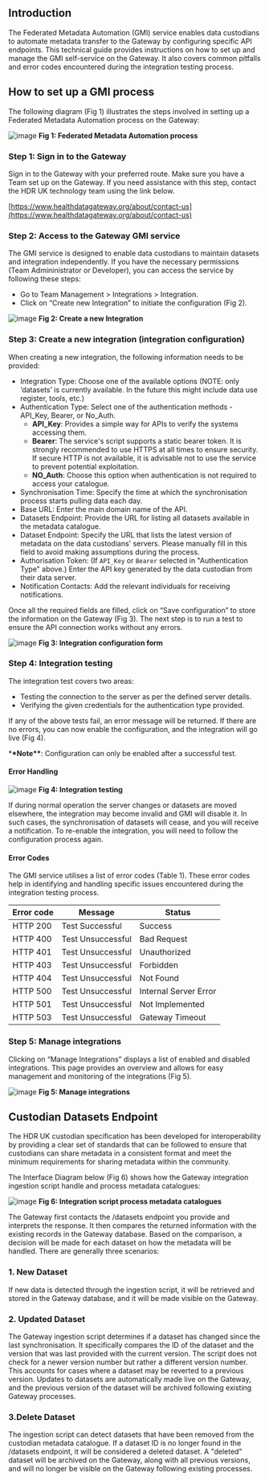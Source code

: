 ## Introduction

The Federated Metadata Automation (GMI) service enables data custodians to automate metadata transfer to the Gateway by configuring specific API endpoints. This technical guide provides instructions on how to set up and manage the GMI self-service on the Gateway. It also covers common pitfalls and error codes encountered during the integration testing process.

## How to set up a GMI process

The following diagram (Fig 1) illustrates the steps involved in setting up a Federated Metadata Automation process on the Gateway:

![image](https://github.com/HDRUK/gateway-2-integrations-testing/assets/69473770/e0f42677-7e97-4795-90c8-1a6f4c088a42)
**Fig 1: Federated Metadata Automation process**

### Step 1: Sign in to the Gateway

Sign in to the Gateway with your preferred route. Make sure you have a Team set up on the Gateway. If you need assistance with this step, contact the HDR UK technology team using the link below.

[https://www.healthdatagateway.org/about/contact-us](https://www.healthdatagateway.org/about/contact-us)

### Step 2: Access to the Gateway GMI service

The GMI service is designed to enable data custodians to maintain datasets and integration independently. If you have the necessary permissions (Team Admininistrator or Developer), you can access the service by following these steps:

-   Go to Team Management > Integrations > Integration.
-   Click on “Create new Integration” to initiate the configuration (Fig 2).

![image](https://github.com/HDRUK/gateway-2-integrations-testing/assets/69473770/83c9f3fb-5578-4af1-82e0-06036aea4285)
**Fig 2: Create a new Integration**

### Step 3: Create a new integration (integration configuration)

When creating a new integration, the following information needs to be provided:

-   Integration Type: Choose one of the available options (NOTE: only ‘datasets’ is currently available. In the future this might include data use register, tools, etc.)
-   Authentication Type: Select one of the authentication methods - API_Key, Bearer, or No_Auth.
    -   **API_Key**: Provides a simple way for APIs to verify the systems accessing them.
    -   **Bearer**: The service's script supports a static bearer token. It is strongly recommended to use HTTPS at all times to ensure security. If secure HTTP is not available, it is advisable not to use the service to prevent potential exploitation.
    -   **NO_Auth**: Choose this option when authentication is not required to access your catalogue.
-   Synchronisation Time: Specify the time at which the synchronisation process starts pulling data each day.
-   Base URL: Enter the main domain name of the API.
-   Datasets Endpoint: Provide the URL for listing all datasets available in the metadata catalogue.
-   Dataset Endpoint: Specify the URL that lists the latest version of metadata on the data custodians' servers. Please manually fill in this field to avoid making assumptions during the process.
-   Authorisation Token: (If `API_Key` or `Bearer` selected in "Authentication Type" above.) Enter the API key generated by the data custodian from their data server.
-   Notification Contacts: Add the relevant individuals for receiving notifications.

Once all the required fields are filled, click on “Save configuration” to store the information on the Gateway (Fig 3). The next step is to run a test to ensure the API connection works without any errors.

![image](https://github.com/HDRUK/gateway-2-integrations-testing/assets/69473770/ef41d627-aaaa-44df-a3f9-6237ceb33d3f)
**Fig 3: Integration configuration form**

### Step 4: Integration testing

The integration test covers two areas:

-   Testing the connection to the server as per the defined server details.
-   Verifying the given credentials for the authentication type provided.

If any of the above tests fail, an error message will be returned. If there are no errors, you can now enable the configuration, and the integration will go live (Fig 4).

\***\*Note\*\***: Configuration can only be enabled after a successful test.

#### Error Handling

![image](https://github.com/HDRUK/gateway-2-integrations-testing/assets/69473770/c674ca37-0b66-4826-a538-2557595657bb)
**Fig 4: Integration testing**

If during normal operation the server changes or datasets are moved elsewhere, the integration may become invalid and GMI will disable it. In such cases, the synchronisation of datasets will cease, and you will receive a notification. To re-enable the integration, you will need to follow the configuration process again.

#### Error Codes

The GMI service utilises a list of error codes (Table 1). These error codes help in identifying and handling specific issues encountered during the integration testing process.

<center>

| Error code | Message           | Status                |
| ---------- | ----------------- | --------------------- |
| HTTP 200   | Test Successful   | Success               |
| HTTP 400   | Test Unsuccessful | Bad Request           |
| HTTP 401   | Test Unsuccessful | Unauthorized          |
| HTTP 403   | Test Unsuccessful | Forbidden             |
| HTTP 404   | Test Unsuccessful | Not Found             |
| HTTP 500   | Test Unsuccessful | Internal Server Error |
| HTTP 501   | Test Unsuccessful | Not Implemented       |
| HTTP 503   | Test Unsuccessful | Gateway Timeout       |

</center>

### Step 5: Manage integrations

Clicking on “Manage Integrations” displays a list of enabled and disabled integrations. This page provides an overview and allows for easy management and monitoring of the integrations (Fig 5).

![image](https://github.com/HDRUK/gateway-2-integrations-testing/assets/69473770/bd8cf48d-b22d-439f-ad09-c0665d2d7204)
**Fig 5: Manage integrations**

## Custodian Datasets Endpoint

The HDR UK custodian specification has been developed for interoperability by providing a clear set of standards that can be followed to ensure that custodians can share metadata in a consistent format and meet the minimum requirements for sharing metadata within the community.

The Interface Diagram below (Fig 6) shows how the Gateway integration ingestion script handle and process metadata catalogues:

![image](https://github.com/HDRUK/gateway-2-integrations-testing/assets/69473770/246318ef-e042-4952-809b-0dae85cf598b)
**Fig 6: Integration script process metadata catalogues**

The Gateway first contacts the /datasets endpoint you provide and interprets the response. It then compares the returned information with the existing records in the Gateway database. Based on the comparison, a decision will be made for each dataset on how the metadata will be handled. There are generally three scenarios:

### 1. New Dataset

If new data is detected through the ingestion script, it will be retrieved and stored in the Gateway database, and it will be made visible on the Gateway.

### 2. Updated Dataset

The Gateway ingestion script determines if a dataset has changed since the last synchronisation. It specifically compares the ID of the dataset and the version that was last provided with the current version. The script does not check for a newer version number but rather a different version number. This accounts for cases where a dataset may be reverted to a previous version. Updates to datasets are automatically made live on the Gateway, and the previous version of the dataset will be archived following existing Gateway processes.

### 3.Delete Dataset

The ingestion script can detect datasets that have been removed from the custodian metadata catalogue. If a dataset ID is no longer found in the /datasets endpoint, it will be considered a deleted dataset. A "deleted" dataset will be archived on the Gateway, along with all previous versions, and will no longer be visible on the Gateway following existing processes.
